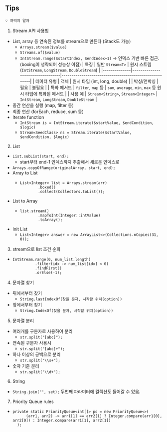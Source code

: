 ## Tips

```
💡 까먹지 말자
```

1. Stream API 사용법

- List, array 등 연속된 정보를 stream으로 만든다 (Stack도 가능)
  - `Arrays.stream($value)`
  - `Streams.of($value)`
  - `IntStream.range($startIndex, $endIndex+1)` -> 인덱스 기반 빠른 접근. (boxing이 생략되어 성능상 이점)
    | 특징         | 일반 `Stream<T>`                 | 원시 스트림 (`IntStream`, `LongStream`, `DoubleStream`) |
    |--------------|----------------------------------|-------------------------------------------------------|
    | 데이터 유형  | 객체                             | 원시 타입 (int, long, double)                         |
    | 박싱/언박싱  | 필요                             | 불필요                                                |
    | 특화 메서드  | `filter`, `map` 등               | `sum`, `average`, `min`, `max` 등 원시 타입에 특화된 메서드 |
    | 사용 예      | `Stream<String>`, `Stream<Integer>` | `IntStream`, `LongStream`, `DoubleStream`            |
- 중간 연산을 실행 (map, filter 등)
- 최종 연산 (forEach, reduce, sum 등)
- Iterate function
  - `IntStream is = IntStream.iterate($startValue, $endCondition, $logic)`
  - `Stream<SeedClass> ns = Stream.iterate($startValue, $endCondition, $logic)`
 
2. List

- `List.subList(start, end);`
  - start부터 end-1 인덱스까지 추출해서 새로운 인덱스로
- `Arrays.copyOfRange(originalArray, start, end);`
- Array to List
  - ```
    List<Integer> list = Arrays.stream(arr)
            .boxed()
            .collect(Collectors.toList());
    ```
- List to Array
  - ```
    list.stream()
            .mapToInt(Integer::intValue)
            .toArray();
    ```
- Init List
  - `List<Integer> answer = new ArrayList<>(Collections.nCopies(31, 0));`

3. stream으로 list 조건 순회
- ```
  IntStream.range(0, num_list.length)
            .filter(idx -> num_list[idx] < 0)
            .findFirst()
            .orElse(-1);
  ```

4. 문자열 찾기
- 뒤에서부터 찾기
  - `String.lastIndexOf(찾을 문자, 시작할 위치(option))`
- 앞에서부터 찾기
  - `String.IndexOf(찾을 문자, 시작할 위치(option))`

5. 문자열 분리
- 여러개를 구분자로 사용하여 분리
  - `str.split("[abc]");`
- 연속된 구분자 사용시
  - `str.split("[abc]+");`
- 하나 이상의 공백으로 분리
  - `str.split("\\s+");`
- 숫자 기준 분리
  - `str.split("\\d+");`
 
6. String
- `String.join("", set);` 두번째 파라미터에 컬렉션도 들어갈 수 있음.

7. Priority Queue rules
- ```
  private static PriorityQueue<int[]> pq = new PriorityQueue<>(
        (arr1, arr2) -> arr1[1] == arr2[1] ? Integer.compare(arr1[0], arr2[0]) : Integer.compare(arr1[1], arr2[1])
    );
  ```
